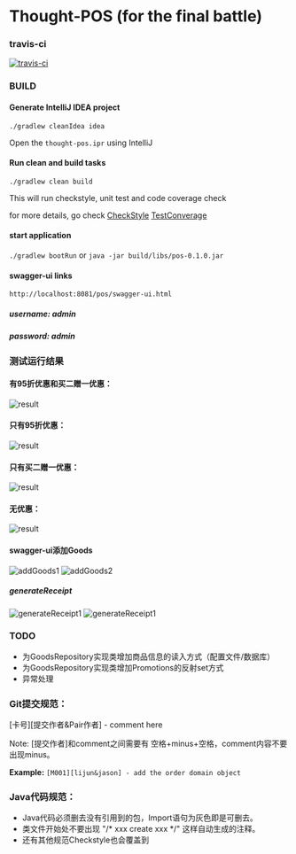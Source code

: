 # Thought-POS (for the final battle)

### travis-ci

[![travis-ci](https://api.travis-ci.org/TWatermelon/thought-pos.svg)](https://travis-ci.org/TWatermelon/thought-pos)

### BUILD

#### Generate IntelliJ IDEA project
`./gradlew cleanIdea idea`

Open the `thought-pos.ipr` using IntelliJ

#### Run clean and build tasks
`./gradlew clean build`

This will run checkstyle, unit test and code coverage check

for more details, go check
[CheckStyle](https://github.com/TWatermelon/thought-pos/blob/master/config/checkstyle/checkstyle.xml)
[TestConverage](https://github.com/TWatermelon/thought-pos/blob/master/gradle.properties)

#### start application
`./gradlew bootRun` or `java -jar build/libs/pos-0.1.0.jar`
#### swagger-ui links
`http://localhost:8081/pos/swagger-ui.html`
##### username: admin
##### password: admin

### 测试运行结果
#### 有95折优惠和买二赠一优惠：
![result](http://bmob-cdn-1019.b0.upaiyun.com/2016/07/19/e8508fc2407a56f88044351b4b43ef62.png)
#### 只有95折优惠：
![result](http://bmob-cdn-1019.b0.upaiyun.com/2016/07/19/4d54cbef4091b65a80ec1eb03e5260e1.png)
#### 只有买二赠一优惠：
![result](http://bmob-cdn-1019.b0.upaiyun.com/2016/07/19/6db26c5e4027ad8f80566089a9b183b2.png)
#### 无优惠：
![result](http://bmob-cdn-1019.b0.upaiyun.com/2016/07/19/795308694031ce0080f517fcc380de6d.png)
#### swagger-ui添加Goods
![addGoods1](http://bmob-cdn-1019.b0.upaiyun.com/2016/07/20/ad9c5ca040531796807c043051adeaee.png)
![addGoods2](http://bmob-cdn-1019.b0.upaiyun.com/2016/07/20/787537f14082aedc80136c13472998ea.png)
##### generateReceipt
![generateReceipt1](http://bmob-cdn-1019.b0.upaiyun.com/2016/07/20/75a29a7a404a49cf805f2063e9066d3a.png)
![generateReceipt1](http://bmob-cdn-1019.b0.upaiyun.com/2016/07/20/7b6e6376402b5b9c80867704111fe28e.png)


### TODO
- 为GoodsRepository实现类增加商品信息的读入方式（配置文件/数据库）
- 为GoodsRepository实现类增加Promotions的反射set方式
- 异常处理

### Git提交规范：

[卡号][提交作者&Pair作者] - comment here

Note: [提交作者]和comment之间需要有 空格+minus+空格，comment内容不要出现minus。

**Example:** `[M001][lijun&jason] - add the order domain object`


### Java代码规范：

- Java代码必须删去没有引用到的包，Import语句为灰色即是可删去。
- 类文件开始处不要出现 "/* xxx create xxx */" 这样自动生成的注释。
- 还有其他规范Checkstyle也会覆盖到

